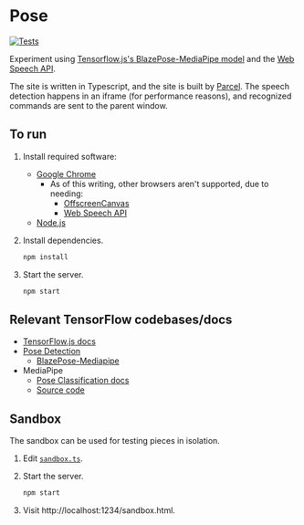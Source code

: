 # Pose

[![Tests](https://github.com/afeld/pose/actions/workflows/tests.yml/badge.svg)](https://github.com/afeld/pose/actions/workflows/tests.yml)

Experiment using [Tensorflow.js's BlazePose-MediaPipe model](https://github.com/tensorflow/tfjs-models/tree/master/pose-detection/src/blazepose_mediapipe#readme) and the [Web Speech API](https://developer.mozilla.org/en-US/docs/Web/API/Web_Speech_API/Using_the_Web_Speech_API).

The site is written in Typescript, and the site is built by [Parcel](https://parceljs.org/). The speech detection happens in an iframe (for performance reasons), and recognized commands are sent to the parent window.

## To run

1. Install required software:
   - [Google Chrome](https://www.google.com/chrome/index.html)
     - As of this writing, other browsers aren't supported, due to needing:
       - [OffscreenCanvas](https://caniuse.com/offscreencanvas)
       - [Web Speech API](https://caniuse.com/speech-recognition)
   - [Node.js](https://nodejs.org/)
1. Install dependencies.

   ```sh
   npm install
   ```

1. Start the server.

   ```sh
   npm start
   ```

## Relevant TensorFlow codebases/docs

- [TensorFlow.js docs](https://www.tensorflow.org/js)
- [Pose Detection](https://github.com/tensorflow/tfjs-models/tree/master/pose-detection)
  - [BlazePose-Mediapipe](https://github.com/tensorflow/tfjs-models/tree/master/pose-detection/src/blazepose_mediapipe)
- MediaPipe
  - [Pose Classification docs](https://google.github.io/mediapipe/solutions/pose_classification.html)
  - [Source code](https://github.com/google/mediapipe)

## Sandbox

The sandbox can be used for testing pieces in isolation.

1. Edit [`sandbox.ts`](src/js/sandbox.ts).
1. Start the server.

   ```sh
   npm start
   ```

1. Visit http://localhost:1234/sandbox.html.
